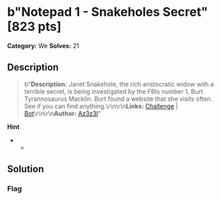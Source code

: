 # b"Notepad 1 - Snakeholes Secret" [823 pts]

**Category:** We
**Solves:** 21

## Description
>b"**Description:** Janet Snakehole, the rich aristocratic widow with a terrible secret, is being investigated by the FBIs number 1, Burt Tyrannosaurus Macklin. Burt found a website that she visits often. See if you can find anything.\r\n\r\n**Links:** [Challenge](http://chall.notepad1.gq:1111) |  [Bot](http://web.challenge.bi0s.in:1337)\r\n\r\n**Author:** [Az3z3l](https://twitter.com/Az3z3l)"

**Hint**
* -

## Solution

### Flag

